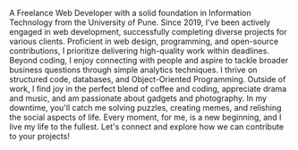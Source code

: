A Freelance Web Developer with a solid foundation in Information Technology from the University of Pune. Since 2019, I've been actively engaged in web development, successfully completing diverse projects for various clients. Proficient in web design, programming, and open-source contributions, I prioritize delivering high-quality work within deadlines. Beyond coding, I enjoy connecting with people and aspire to tackle broader business questions through simple analytics techniques. I thrive on structured code, databases, and Object-Oriented Programming. Outside of work, I find joy in the perfect blend of coffee and coding, appreciate drama and music, and am passionate about gadgets and photography. In my downtime, you'll catch me solving puzzles, creating memes, and relishing the social aspects of life. Every moment, for me, is a new beginning, and I live my life to the fullest. Let's connect and explore how we can contribute to your projects!